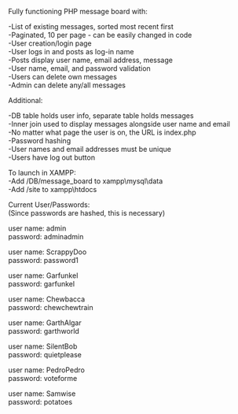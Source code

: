 Fully functioning PHP message board with:  
  
-List of existing messages, sorted most recent first  
-Paginated, 10 per page - can be easily changed in code  
-User creation/login page  
-User logs in and posts as log-in name  
-Posts display user name, email address, message  
-User name, email, and password validation  
-Users can delete own messages  
-Admin can delete any/all messages  
  
  
Additional:  
  
-DB table holds user info, separate table holds messages  
-Inner join used to display messages alongside user name and email  
-No matter what page the user is on, the URL is index.php  
-Password hashing  
-User names and email addresses must be unique  
-Users have log out button  
  
To launch in XAMPP:  
-Add /DB/message_board to xampp\mysql\data  
-Add /site to xampp\htdocs  
  
Current User/Passwords:  
(Since passwords are hashed, this is necessary)  
  
user name: admin  
password: adminadmin  
  
user name: ScrappyDoo  
password: password1  
  
user name: Garfunkel  
password: garfunkel  
  
user name: Chewbacca  
password: chewchewtrain  
  
user name: GarthAlgar  
password: garthworld  
  
user name: SilentBob  
password: quietplease  
  
user name: PedroPedro  
password: voteforme  
  
user name: Samwise  
password: potatoes
